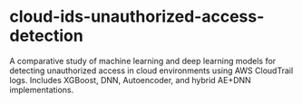 # cloud-ids-unauthorized-access-detection
A comparative study of machine learning and deep learning models for detecting unauthorized access in cloud environments using AWS CloudTrail logs. Includes XGBoost, DNN, Autoencoder, and hybrid AE+DNN implementations.
